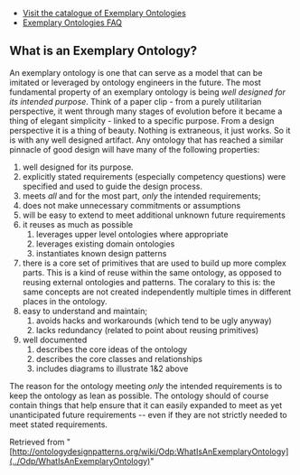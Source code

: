 * [Visit the catalogue of Exemplary Ontologies](../Ontology/Main "Ontology:Main")
* [Exemplary Ontologies FAQ](../Odp/Exemplary_ontology_FAQ "Odp:Exemplary ontology FAQ")


##  What is an Exemplary Ontology?


An exemplary ontology is one that can serve as a model that can be imitated or leveraged by ontology engineers in the future. The most fundamental property of an exemplary ontology is being _well designed for its intended purpose_. Think of a paper clip - from a purely utilitarian perspective, it went through many stages of evolution before it became a thing of elegant simplicity - linked to a specific purpose. From a design perspective it is a thing of beauty. Nothing is extraneous, it just works. So it is with any well designed artifact. Any ontology that has reached a similar pinnacle of good design will have many of the following properties:



1. well designed for its purpose.
2. explicitly stated requirements (especially competency questions) were specified and used to guide the design process.
3. meets _all_ and for the most part, _only_ the intended requirements;
4. does not make unnecessary commitments or assumptions
5. will be easy to extend to meet additional unknown future requirements
6. it reuses as much as possible
	1. leverages upper level ontologies where appropriate
	2. leverages existing domain ontologies
	3. instantiates known design patterns
7. there is a core set of primitives that are used to build up more complex parts. This is a kind of reuse within the same ontology, as opposed to reusing external ontologies and patterns. The coralary to this is: the same concepts are not created independently multiple times in different places in the ontology.
8. easy to understand and maintain;
	1. avoids hacks and workarounds (which tend to be ugly anyway)
	2. lacks redundancy (related to point about reusing primitives)
9. well documented
	1. describes the core ideas of the ontology
	2. describes the core classes and relationships
	3. includes diagrams to illustrate 1&2 above


The reason for the ontology meeting _only_ the intended requirements is to keep the ontology as lean as possible. The ontology should of course contain things that help ensure that it can easily expanded to meet as yet unanticipated future requirements -- even if they are not strictly needed to meet stated requirements.





Retrieved from "[http://ontologydesignpatterns.org/wiki/Odp:WhatIsAnExemplaryOntology](../Odp/WhatIsAnExemplaryOntology)"